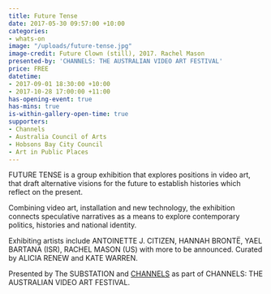```yaml
---
title: Future Tense
date: 2017-05-30 09:57:00 +10:00
categories:
- whats-on
image: "/uploads/future-tense.jpg"
image-credit: Future Clown (still), 2017. Rachel Mason
presented-by: 'CHANNELS: THE AUSTRALIAN VIDEO ART FESTIVAL'
price: FREE
datetime:
- 2017-09-01 18:30:00 +10:00
- 2017-10-28 17:00:00 +11:00
has-opening-event: true
has-mins: true
is-within-gallery-open-time: true
supporters:
- Channels
- Australia Council of Arts
- Hobsons Bay City Council
- Art in Public Places
---
```


FUTURE TENSE is a group exhibition that explores positions in video art, that draft alternative visions for the future to establish histories which reflect on the present.

Combining video art, installation and new technology, the exhibition connects speculative narratives as a means to explore contemporary politics, histories and national identity.

Exhibiting artists include ANTOINETTE  J. CITIZEN, HANNAH BRONTË, YAEL BARTANA (ISR), RACHEL MASON (US) with more to be announced. Curated by ALICIA RENEW and KATE WARREN.

Presented by The SUBSTATION and [CHANNELS](http://channelsfestival.net.au/) as part of CHANNELS: THE AUSTRALIAN VIDEO ART FESTIVAL.